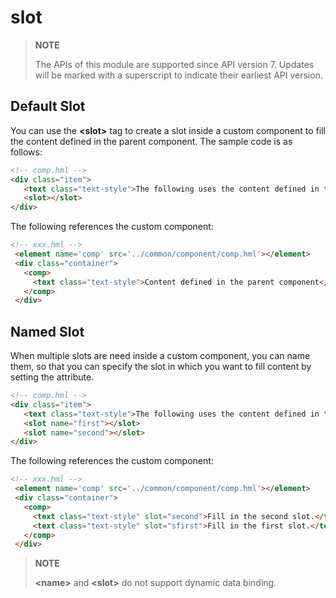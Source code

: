 # slot

>  **NOTE**
>
>  The APIs of this module are supported since API version 7. Updates will be marked with a superscript to indicate their earliest API version.


## Default Slot

You can use the **\<slot>** tag to create a slot inside a custom component to fill the content defined in the parent component. The sample code is as follows:

```html
<!-- comp.hml -->
<div class="item">  
   <text class="text-style">The following uses the content defined in the parent component.</text> 
   <slot></slot> 
</div>
```

The following references the custom component:
```html
<!-- xxx.hml --> 
 <element name='comp' src='../common/component/comp.hml'></element>  
 <div class="container">  
   <comp>
     <text class="text-style">Content defined in the parent component</text>
   </comp>  
 </div>
```


## Named Slot

When multiple slots are need inside a custom component, you can name them, so that you can specify the slot in which you want to fill content by setting the **<name>** attribute.

```html
<!-- comp.hml -->
<div class="item">  
   <text class="text-style">The following uses the content defined in the parent component.</text> 
   <slot name="first"></slot>
   <slot name="second"></slot> 
</div>
```

The following references the custom component:
```html
<!-- xxx.hml --> 
 <element name='comp' src='../common/component/comp.hml'></element>  
 <div class="container">  
   <comp>
     <text class="text-style" slot="second">Fill in the second slot.</text> 
     <text class="text-style" slot="sfirst">Fill in the first slot.</text>
   </comp>  
 </div>
```

>  **NOTE**
>
>  **\<name>** and **\<slot>** do not support dynamic data binding.
